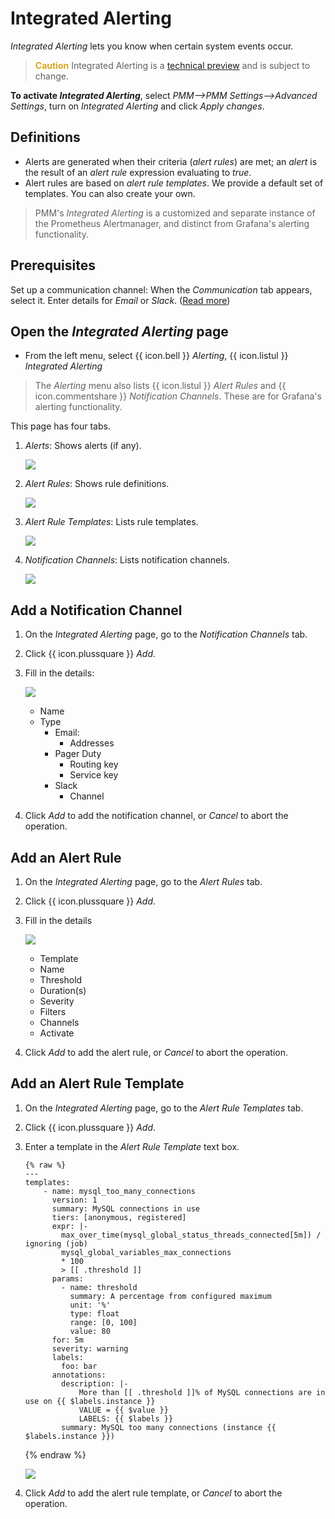 # Integrated Alerting

*Integrated Alerting* lets you know when certain system events occur.

> <b style="color:goldenrod">Caution</b> Integrated Alerting is a [technical preview](../details/glossary.md#technical-preview) and is subject to change.

**To activate *Integrated Alerting***, select *PMM-->PMM Settings-->Advanced Settings*, turn on *Integrated Alerting* and click *Apply changes*.

## Definitions

- Alerts are generated when their criteria (*alert rules*) are met; an *alert* is the result of an *alert rule* expression evaluating to *true*.
- Alert rules are based on *alert rule templates*. We provide a default set of templates. You can also create your own.

> PMM's *Integrated Alerting* is a customized and separate instance of the Prometheus Alertmanager, and distinct from Grafana's alerting functionality.

## Prerequisites

Set up a communication channel: When the *Communication* tab appears, select it. Enter details for *Email* or *Slack*. ([Read more](../how-to/configure.md#advanced-settings))

## Open the *Integrated Alerting* page

- From the left menu, select {{ icon.bell }} *Alerting*, {{ icon.listul }} *Integrated Alerting*

> The *Alerting* menu also lists {{ icon.listul }} *Alert Rules* and {{ icon.commentshare }} *Notification Channels*. These are for Grafana's alerting functionality.

This page has four tabs.

1. *Alerts*: Shows alerts (if any).

    ![](../_images/PMM_Integrated_Alerting_Alerts.jpg)

2. *Alert Rules*: Shows rule definitions.

    ![](../_images/PMM_Integrated_Alerting_Alert_Rules.jpg)

3. *Alert Rule Templates*: Lists rule templates.

    ![](../_images/PMM_Integrated_Alerting_Alert_Rule_Templates.jpg)

4. *Notification Channels*: Lists notification channels.

    ![](../_images/PMM_Integrated_Alerting_Notification_Channels.jpg)

## Add a Notification Channel

1. On the *Integrated Alerting* page, go to the *Notification Channels* tab.

2. Click {{ icon.plussquare }} *Add*.

3. Fill in the details:

    ![](../_images/PMM_Integrated_Alerting_Notification_Channels_Add_Form.jpg)

    - Name
    - Type
        - Email:
            - Addresses
        - Pager Duty
            - Routing key
            - Service key
        - Slack
            - Channel

4. Click *Add* to add the notification channel, or *Cancel* to abort the operation.

## Add an Alert Rule

1. On the *Integrated Alerting* page, go to the *Alert Rules* tab.

2. Click {{ icon.plussquare }} *Add*.

3. Fill in the details

    ![](../_images/PMM_Integrated_Alerting_Alert_Rules_Add_Form.jpg)

    - Template
    - Name
    - Threshold
    - Duration(s)
    - Severity
    - Filters
    - Channels
    - Activate

4. Click *Add* to add the alert rule, or *Cancel* to abort the operation.

## Add an Alert Rule Template

1. On the *Integrated Alerting* page, go to the *Alert Rule Templates* tab.

2. Click {{ icon.plussquare }} *Add*.

3. Enter a template in the *Alert Rule Template* text box.

    <!-- Markdown source code block in raw/endraw prevents MkDocs macros interpretation -->

    ```
    {% raw %}
    ---
    templates:
        - name: mysql_too_many_connections
          version: 1
          summary: MySQL connections in use
          tiers: [anonymous, registered]
          expr: |-
            max_over_time(mysql_global_status_threads_connected[5m]) / ignoring (job)
            mysql_global_variables_max_connections
            * 100
            > [[ .threshold ]]
          params:
            - name: threshold
              summary: A percentage from configured maximum
              unit: '%'
              type: float
              range: [0, 100]
              value: 80
          for: 5m
          severity: warning
          labels:
            foo: bar
          annotations:
            description: |-
                More than [[ .threshold ]]% of MySQL connections are in use on {{ $labels.instance }}
                VALUE = {{ $value }}
                LABELS: {{ $labels }}
            summary: MySQL too many connections (instance {{ $labels.instance }})
    ```
    {% endraw %}

    ![](../_images/PMM_Integrated_Alerting_Alert_Rule_Templates_Add_Form.jpg)

4. Click *Add* to add the alert rule template, or *Cancel* to abort the operation.

